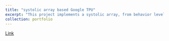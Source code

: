 ```yaml
---
title: "systolic array based Google TPU"
excerpt: "This project implements a systolic array, from behavior level (RTL) to tape-out.<br/><img src='/https://github.com/abdelazeem201/Systolic-array-implementation-in-RTL-for-TPU/blob/main/Pics/arch%20of%20Sys.png>"
collection: portfolio
---
```


[Link](https://github.com/abdelazeem201/Systolic-array-implementation-in-RTL-for-TPU)
